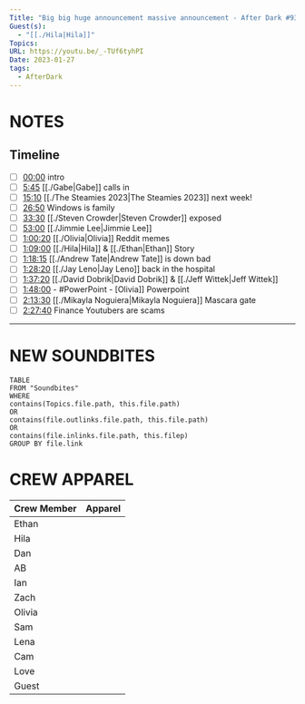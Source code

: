 ```yaml
---
Title: "Big big huge announcement massive announcement - After Dark #93"
Guest(s):
  - "[[./Hila|Hila]]"
Topics: 
URL: https://youtu.be/_-TUf6tyhPI
Date: 2023-01-27
tags:
  - AfterDark
---
```

# NOTES
## Timeline
- [ ] [00:00](https://www.youtube.com/watch?v=_-TUf6tyhPI&t=0s) intro
- [ ] [5:45](https://www.youtube.com/watch?v=_-TUf6tyhPI&t=345s) [[./Gabe|Gabe]] calls in
- [ ] [15:10](https://www.youtube.com/watch?v=_-TUf6tyhPI&t=910s) [[./The Steamies 2023|The Steamies 2023]] next week!
- [ ] [26:50](https://www.youtube.com/watch?v=_-TUf6tyhPI&t=1610s) Windows is family
- [ ] [33:30](https://www.youtube.com/watch?v=_-TUf6tyhPI&t=2010s) [[./Steven Crowder|Steven Crowder]] exposed
- [ ] [53:00](https://www.youtube.com/watch?v=_-TUf6tyhPI&t=3180s) [[./Jimmie Lee|Jimmie Lee]]
- [ ] [1:00:20](https://www.youtube.com/watch?v=_-TUf6tyhPI&t=3620s) [[./Olivia|Olivia]] Reddit memes
- [ ] [1:09:00](https://www.youtube.com/watch?v=_-TUf6tyhPI&t=4140s) [[./Hila|Hila]] & [[./Ethan|Ethan]] Story
- [ ] [1:18:15](https://www.youtube.com/watch?v=_-TUf6tyhPI&t=4695s) [[./Andrew Tate|Andrew Tate]] is down bad
- [ ] [1:28:20](https://www.youtube.com/watch?v=_-TUf6tyhPI&t=5300s) [[./Jay Leno|Jay Leno]] back in the hospital
- [ ] [1:37:20](https://www.youtube.com/watch?v=_-TUf6tyhPI&t=5840s) [[./David Dobrik|David Dobrik]] & [[./Jeff Wittek|Jeff Wittek]]
- [ ] [1:48:00](https://www.youtube.com/watch?v=_-TUf6tyhPI&t=6480s) - #PowerPoint - [Olivia]] Powerpoint
- [ ] [2:13:30](https://www.youtube.com/watch?v=_-TUf6tyhPI&t=8010s) [[./Mikayla Noguiera|Mikayla Noguiera]] Mascara gate 
- [ ] [2:27:40](https://www.youtube.com/watch?v=_-TUf6tyhPI&t=8860s) Finance Youtubers are scams

___
# NEW SOUNDBITES
``` dataview
TABLE
FROM "Soundbites"
WHERE 
contains(Topics.file.path, this.file.path) 
OR 
contains(file.outlinks.file.path, this.file.path)
OR
contains(file.inlinks.file.path, this.filep)
GROUP BY file.link
```

# CREW APPAREL
| Crew Member | Apparel |
| ----------- | ------- |
| Ethan       |         |
| Hila        |         |
| Dan         |         |
| AB          |         |
| Ian         |         |
| Zach        |         |
| Olivia      |         |
| Sam         |         |
| Lena        |         |
| Cam         |         |
| Love        |         |
| Guest       |         |


